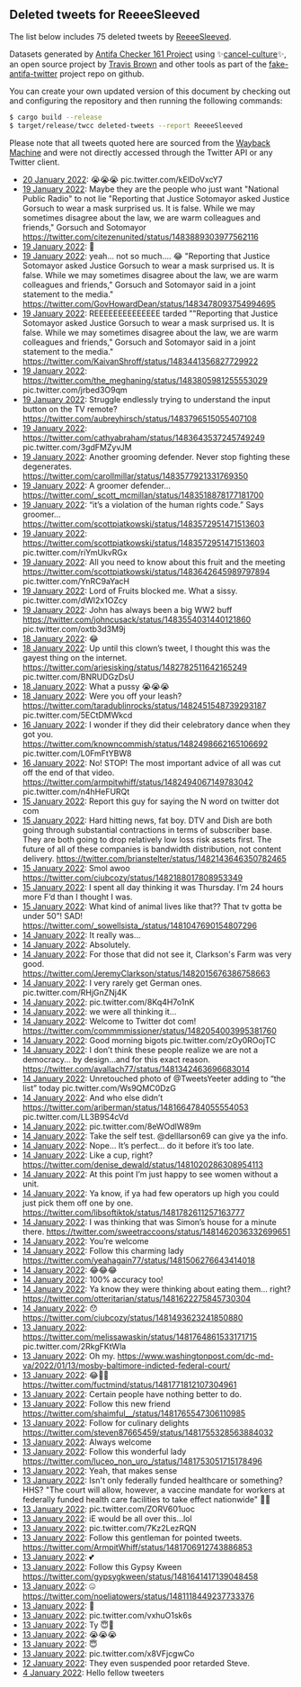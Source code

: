 ## Deleted tweets for ReeeeSleeved

The list below includes 75 deleted tweets by
[ReeeeSleeved](https://twitter.com/ReeeeSleeved).



Datasets generated by [Antifa Checker 161 Project](https://twitter.com/antifacheck161) using ✨[cancel-culture](https://github.com/travisbrown/cancel-culture)✨, an open source project by 
[Travis Brown](https://twitter.com/travisbrown) and other tools as part of the 
[fake-antifa-twitter](https://github.com/antifacheck161/fake-antifa-twitter) project repo on github.

You can create your own updated version of this document by checking out and configuring the
repository and then running the following commands:

```bash
$ cargo build --release
$ target/release/twcc deleted-tweets --report ReeeeSleeved
```

Please note that all tweets quoted here are sourced from the
[Wayback Machine](https://web.archive.org) and were not directly accessed through the Twitter API or
any Twitter client.

* [20 January 2022](https://web.archive.org/web/20220120003050/https://twitter.com/ReeeeSleeved/status/1483958883722874881): 😭😭😭 pic.twitter.com/kElDoVxcY7 <!--1483958883722874881-->
* [19 January 2022](https://web.archive.org/web/20220119201623/https://twitter.com/ReeeeSleeved/status/1483895565960335372): Maybe they are the people who just want "National Public Radio" to not lie  "Reporting that Justice Sotomayor asked Justice Gorsuch to wear a mask surprised us. It is false. While we may sometimes disagree about the law, we are warm colleagues and friends," Gorsuch and Sotomayor https://twitter.com/citezenunited/status/1483889303977562116 <!--1483895565960335372-->
* [19 January 2022](https://web.archive.org/web/20220119200108/https://twitter.com/ReeeeSleeved/status/1483891009117462529): 🤫 <!--1483891009117462529-->
* [19 January 2022](https://web.archive.org/web/20220119193724/https://twitter.com/ReeeeSleeved/status/1483885027423404034): yeah... not so much.... 😂  "Reporting that Justice Sotomayor asked Justice Gorsuch to wear a mask surprised us. It is false. While we may sometimes disagree about the law, we are warm colleagues and friends," Gorsuch and Sotomayor said in a joint statement to the media." https://twitter.com/GovHowardDean/status/1483478093754994695 <!--1483885027423404034-->
* [19 January 2022](https://web.archive.org/web/20220119191927/https://twitter.com/ReeeeSleeved/status/1483880495817666560): REEEEEEEEEEEEEE tarded  ""Reporting that Justice Sotomayor asked Justice Gorsuch to wear a mask surprised us. It is false. While we may sometimes disagree about the law, we are warm colleagues and friends," Gorsuch and Sotomayor said in a joint statement to the media." https://twitter.com/KaivanShroff/status/1483441356827729922 <!--1483880495817666560-->
* [19 January 2022](https://web.archive.org/web/20220119143340/https://twitter.com/ReeeeSleeved/status/1483808595691151360): https://twitter.com/the_meghaning/status/1483805981255553029  pic.twitter.com/jrbed3O9qm <!--1483808595691151360-->
* [19 January 2022](https://web.archive.org/web/20220119142425/https://twitter.com/ReeeeSleeved/status/1483806271543418885): Struggle endlessly trying to understand the input button on the TV remote? https://twitter.com/aubreyhirsch/status/1483796515055407108 <!--1483806271543418885-->
* [19 January 2022](https://web.archive.org/web/20220119070157/https://twitter.com/ReeeeSleeved/status/1483694933513052160): https://twitter.com/cathyabraham/status/1483643537245749249  pic.twitter.com/3gdFMZyvJM <!--1483694933513052160-->
* [19 January 2022](https://web.archive.org/web/20220119065700/https://twitter.com/ReeeeSleeved/status/1483693664798920704): Another grooming defender.  Never stop fighting these degenerates. https://twitter.com/carollmillar/status/1483577921331769350 <!--1483693664798920704-->
* [19 January 2022](https://web.archive.org/web/20220119065408/https://twitter.com/ReeeeSleeved/status/1483692960248213507): A groomer defender… https://twitter.com/_scott_mcmillan/status/1483518878177181700 <!--1483692960248213507-->
* [19 January 2022](https://web.archive.org/web/20220119065211/https://twitter.com/ReeeeSleeved/status/1483692464661843968): “it’s a violation of the human rights code.”  Says groomer… https://twitter.com/scottpiatkowski/status/1483572951471513603 <!--1483692464661843968-->
* [19 January 2022](https://web.archive.org/web/20220119064206/https://twitter.com/ReeeeSleeved/status/1483689936884842498): https://twitter.com/scottpiatkowski/status/1483572951471513603  pic.twitter.com/riYmUkvRGx <!--1483689936884842498-->
* [19 January 2022](https://web.archive.org/web/20220119064041/https://twitter.com/ReeeeSleeved/status/1483689568863985668): All you need to know about this fruit and the meeting  https://twitter.com/scottpiatkowski/status/1483642645989797894  pic.twitter.com/YnRC9aYacH <!--1483689568863985668-->
* [19 January 2022](https://web.archive.org/web/20220119010216/https://twitter.com/ReeeeSleeved/status/1483604399234732033): Lord of Fruits blocked me. What a sissy. pic.twitter.com/dWI2x1OZcy <!--1483604399234732033-->
* [19 January 2022](https://web.archive.org/web/20220119001123/https://twitter.com/ReeeeSleeved/status/1483591589905768453): John has always been a big WW2 buff  https://twitter.com/johncusack/status/1483554031440121860  pic.twitter.com/oxtb3d3M9j <!--1483591589905768453-->
* [18 January 2022](https://web.archive.org/web/20220118234100/https://twitter.com/ReeeeSleeved/status/1483583958726160387): 😂 <!--1483583958726160387-->
* [18 January 2022](https://web.archive.org/web/20220118234035/https://twitter.com/ReeeeSleeved/status/1483583856137715721): Up until this clown’s tweet, I thought this was the gayest thing on the internet.  https://twitter.com/ariesisking/status/1482782511642165249  pic.twitter.com/BNRUDGzDsU <!--1483583856137715721-->
* [18 January 2022](https://web.archive.org/web/20220118234100/https://twitter.com/ReeeeSleeved/status/1483583958726160387): What a pussy 😭😭😭 <!--1483582189115777025-->
* [18 January 2022](https://web.archive.org/web/20220118225903/https://twitter.com/ReeeeSleeved/status/1483573384910970881): Were you off your leash?  https://twitter.com/taradublinrocks/status/1482451548739293187  pic.twitter.com/5ECtDMWkcd <!--1483573384910970881-->
* [16 January 2022](https://web.archive.org/web/20220116042558/https://twitter.com/ReeeeSleeved/status/1482568513764081670): I wonder if they did their celebratory dance when they got you.  https://twitter.com/knowncommish/status/1482498662165106692  pic.twitter.com/L0FmFtYBW8 <!--1482568513764081670-->
* [16 January 2022](https://web.archive.org/web/20220116001548/https://twitter.com/ReeeeSleeved/status/1482505503754395648): No!  STOP!  The most important advice of all was cut off the end of that video.  https://twitter.com/armpitwhiff/status/1482494067149783042  pic.twitter.com/n4hHeFURQt <!--1482505503754395648-->
* [15 January 2022](https://web.archive.org/web/20220115213348/https://twitter.com/ReeeeSleeved/status/1482464747714924552): Report this guy for saying the N word on twitter dot com <!--1482464747714924552-->
* [15 January 2022](https://web.archive.org/web/20220115062432/https://twitter.com/ReeeeSleeved/status/1482235974537158657): Hard hitting news, fat boy. DTV and Dish are both going through substantial contractions in terms of subscriber base. They are both going to drop relatively low loss risk assets first. The future of all of these companies is bandwidth distribution, not content delivery. https://twitter.com/brianstelter/status/1482143646350782465 <!--1482235974537158657-->
* [15 January 2022](https://web.archive.org/web/20220115031656/https://twitter.com/ReeeeSleeved/status/1482188750755176448): Smol awoo https://twitter.com/ciubcozy/status/1482188017808953349 <!--1482188750755176448-->
* [15 January 2022](https://web.archive.org/web/20220115025948/https://twitter.com/ReeeeSleeved/status/1482184434141044744): I spent all day thinking it was Thursday. I’m 24 hours more F’d than I thought I was. <!--1482184434141044744-->
* [15 January 2022](https://web.archive.org/web/20220115022835/https://twitter.com/ReeeeSleeved/status/1482176572585123842): What kind of animal lives like that??  That tv gotta be under 50”!  SAD! https://twitter.com/_sowellsista_/status/1481047690154807296 <!--1482176572585123842-->
* [14 January 2022](https://web.archive.org/web/20220114220749/https://twitter.com/ReeeeSleeved/status/1482106963358015504): It really was... <!--1482107625487704064-->
* [14 January 2022](https://web.archive.org/web/20220114215411/https://twitter.com/ReeeeSleeved/status/1482107317139165184): Absolutely. <!--1482107317139165184-->
* [14 January 2022](https://web.archive.org/web/20220114220749/https://twitter.com/ReeeeSleeved/status/1482106963358015504): For those that did not see it, Clarkson's Farm was very good. https://twitter.com/JeremyClarkson/status/1482015676386758663 <!--1482106963358015504-->
* [14 January 2022](https://web.archive.org/web/20220114200219/https://twitter.com/ReeeeSleeved/status/1482079383531794432): I very rarely get German ones. pic.twitter.com/RHjGnZNj4K <!--1482079383531794432-->
* [14 January 2022](https://web.archive.org/web/20220114192719/https://twitter.com/ReeeeSleeved/status/1482070555297779712): pic.twitter.com/8Kq4H7o1nK <!--1482070555297779712-->
* [14 January 2022](https://web.archive.org/web/20220114192515/https://twitter.com/ReeeeSleeved/status/1482070039192817670): we were all thinking it... <!--1482070039192817670-->
* [14 January 2022](https://web.archive.org/web/20220114191842/https://twitter.com/ReeeeSleeved/status/1482067890622898176): Welcome to Twitter dot com! https://twitter.com/commmmissioner/status/1482054003995381760 <!--1482067890622898176-->
* [14 January 2022](https://web.archive.org/web/20220114185006/https://twitter.com/ReeeeSleeved/status/1482061195280625668): Good morning bigots pic.twitter.com/zOy0ROojTC <!--1482061195280625668-->
* [14 January 2022](https://web.archive.org/web/20220114045728/https://twitter.com/ReeeeSleeved/status/1481851673681223685): I don’t think these people realize we are not a democracy… by design…and for this exact reason. https://twitter.com/avallach77/status/1481342463696683014 <!--1481851673681223685-->
* [14 January 2022](https://web.archive.org/web/20220114045215/https://twitter.com/ReeeeSleeved/status/1481850347874304002): Unretouched photo of  @TweetsYeeter  adding to “the list” today pic.twitter.com/Ws9QMC0DzG <!--1481850347874304002-->
* [14 January 2022](https://web.archive.org/web/20220114041521/https://twitter.com/ReeeeSleeved/status/1481841050528452615): And who else didn’t  https://twitter.com/ariberman/status/1481664784055554053  pic.twitter.com/LL3B9S4cVd <!--1481841050528452615-->
* [14 January 2022](https://web.archive.org/web/20220114040205/https://twitter.com/ReeeeSleeved/status/1481837714626555905): pic.twitter.com/8eWOdlW89m <!--1481837714626555905-->
* [14 January 2022](https://web.archive.org/web/20220114034032/https://twitter.com/ReeeeSleeved/status/1481832282151342081): Take the self test.  @delllarson69  can give ya the info. <!--1481832282151342081-->
* [14 January 2022](https://web.archive.org/web/20220114023757/https://twitter.com/ReeeeSleeved/status/1481816555801485315): Nope… It’s perfect… do it before it’s too late. <!--1481816555801485315-->
* [14 January 2022](https://web.archive.org/web/20220114005939/https://twitter.com/ReeeeSleeved/status/1481791802013270019): Like a cup, right? https://twitter.com/denise_dewald/status/1481020286308954113 <!--1481791802013270019-->
* [14 January 2022](https://web.archive.org/web/20220114005526/https://twitter.com/ReeeeSleeved/status/1481790713482420230): At this point I’m just happy to see women without a unit. <!--1481790713482420230-->
* [14 January 2022](https://web.archive.org/web/20220114004910/https://twitter.com/ReeeeSleeved/status/1481789162290401284): Ya know, if ya had few operators up high you could just pick them off one by one. https://twitter.com/libsoftiktok/status/1481782611257163777 <!--1481789162290401284-->
* [14 January 2022](https://web.archive.org/web/20220114003610/https://twitter.com/ReeeeSleeved/status/1481785908609306630): I was thinking that was Simon’s house for a minute there. https://twitter.com/sweetraccoons/status/1481462036332699651 <!--1481785908609306630-->
* [14 January 2022](https://web.archive.org/web/20220114002340/https://twitter.com/ReeeeSleeved/status/1481782321393147909): You’re welcome <!--1481782846243192833-->
* [14 January 2022](https://web.archive.org/web/20220114002409/https://twitter.com/ReeeeSleeved/status/1481782846243192833): Follow this charming lady  https://twitter.com/yeahagain77/status/1481506276643414018 <!--1481782321393147909-->
* [14 January 2022](https://web.archive.org/web/20220114000914/https://twitter.com/ReeeeSleeved/status/1481779124071026689): 😂😂😂 <!--1481779124071026689-->
* [14 January 2022](https://web.archive.org/web/20220114000821/https://twitter.com/ReeeeSleeved/status/1481778883850641418): 100% accuracy too! <!--1481778883850641418-->
* [14 January 2022](https://web.archive.org/web/20220114000334/https://twitter.com/ReeeeSleeved/status/1481778504480006145): Ya know they were thinking about eating them… right? https://twitter.com/otteritarian/status/1481622275845730304 <!--1481778504480006145-->
* [14 January 2022](https://web.archive.org/web/20220114000550/https://twitter.com/ReeeeSleeved/status/1481778261793333248): 😯 https://twitter.com/ciubcozy/status/1481493623241850880 <!--1481778261793333248-->
* [13 January 2022](https://web.archive.org/web/20220113235848/https://twitter.com/ReeeeSleeved/status/1481776477301616650): https://twitter.com/melissawaskin/status/1481764861533171715  pic.twitter.com/2RkgFKtWla <!--1481776477301616650-->
* [13 January 2022](https://web.archive.org/web/20220113235441/https://twitter.com/ReeeeSleeved/status/1481775440964558848): Oh my. https://www.washingtonpost.com/dc-md-va/2022/01/13/mosby-baltimore-indicted-federal-court/ <!--1481775440964558848-->
* [13 January 2022](https://web.archive.org/web/20220113234535/https://twitter.com/ReeeeSleeved/status/1481773148056043528): 😂🤣🤣 https://twitter.com/fuctmind/status/1481771812107304961 <!--1481773148056043528-->
* [13 January 2022](https://web.archive.org/web/20220113232311/https://twitter.com/ReeeeSleeved/status/1481767475314372609): Certain people have nothing better to do. <!--1481767475314372609-->
* [13 January 2022](https://web.archive.org/web/20220113231618/https://twitter.com/ReeeeSleeved/status/1481765793486577665): Follow this new friend https://twitter.com/shaimful__/status/1481765547306110985 <!--1481765793486577665-->
* [13 January 2022](https://web.archive.org/web/20220113231417/https://twitter.com/ReeeeSleeved/status/1481765273376104454): Follow for culinary delights https://twitter.com/steven87665459/status/1481755328563884032 <!--1481765273376104454-->
* [13 January 2022](https://web.archive.org/web/20220113231114/https://twitter.com/ReeeeSleeved/status/1481764284870938634): Always welcome <!--1481764525288341509-->
* [13 January 2022](https://web.archive.org/web/20220113231115/https://twitter.com/ReeeeSleeved/status/1481764525288341509): Follow this wonderful lady  https://twitter.com/luceo_non_uro_/status/1481753051715178496 <!--1481764284870938634-->
* [13 January 2022](https://web.archive.org/web/20220113230914/https://twitter.com/ReeeeSleeved/status/1481764006788485120): Yeah, that makes sense <!--1481764006788485120-->
* [13 January 2022](https://web.archive.org/web/20220113220545/https://twitter.com/ReeeeSleeved/status/1481748023491371016): Isn't only federally funded healthcare or something?  HHS?  "The court will allow, however, a vaccine mandate for workers at federally funded health care facilities to take effect nationwide"  🤷‍♂️ <!--1481748023491371016-->
* [13 January 2022](https://web.archive.org/web/20220113215235/https://twitter.com/ReeeeSleeved/status/1481744730874650627): pic.twitter.com/ZORV601uoc <!--1481744730874650627-->
* [13 January 2022](https://web.archive.org/web/20220113214526/https://twitter.com/ReeeeSleeved/status/1481742926015348740): iE would be all over this...lol <!--1481742926015348740-->
* [13 January 2022](https://web.archive.org/web/20220113205347/https://twitter.com/ReeeeSleeved/status/1481729941750403073): pic.twitter.com/7Kz2LezRQN <!--1481729941750403073-->
* [13 January 2022](https://web.archive.org/web/20220113194345/https://twitter.com/ReeeeSleeved/status/1481708605682429957): Follow this gentleman for pointed tweets. https://twitter.com/ArmpitWhiff/status/1481706912743886853 <!--1481708605682429957-->
* [13 January 2022](https://web.archive.org/web/20220113161044/https://twitter.com/ReeeeSleeved/status/1481658500119859202): 💕 <!--1481658826168414216-->
* [13 January 2022](https://web.archive.org/web/20220113161044/https://twitter.com/ReeeeSleeved/status/1481658500119859202): Follow this Gypsy Kween https://twitter.com/gypsygkween/status/1481641417139048458 <!--1481658500119859202-->
* [13 January 2022](https://web.archive.org/web/20220113042151/https://twitter.com/ReeeeSleeved/status/1481476205249449987): 🤐 https://twitter.com/noeliatowers/status/1481118449237733376 <!--1481476205249449987-->
* [13 January 2022](https://web.archive.org/web/20220113034450/https://twitter.com/ReeeeSleeved/status/1481470985974988804): 🙏 <!--1481470985974988804-->
* [13 January 2022](https://web.archive.org/web/20220113033713/https://twitter.com/ReeeeSleeved/status/1481469061007650817): pic.twitter.com/vxhuO1sk6s <!--1481469061007650817-->
* [13 January 2022](https://web.archive.org/web/20220113033524/https://twitter.com/ReeeeSleeved/status/1481468619980689409): Ty 😇🙏 <!--1481468830631276546-->
* [13 January 2022](https://web.archive.org/web/20220113033524/https://twitter.com/ReeeeSleeved/status/1481468619980689409): 😭😭😭 <!--1481468619980689409-->
* [13 January 2022](https://web.archive.org/web/20220113024722/https://twitter.com/ReeeeSleeved/status/1481334900506734600): 😇 <!--1481456873475878913-->
* [13 January 2022](https://web.archive.org/web/20220113024412/https://twitter.com/ReeeeSleeved/status/1481455741173129217): pic.twitter.com/x8VFjcgwCo <!--1481455741173129217-->
* [12 January 2022](https://web.archive.org/web/20220113024722/https://twitter.com/ReeeeSleeved/status/1481334900506734600): They even suspended poor retarded Steve. <!--1481334900506734600-->
* [ 4 January 2022](https://web.archive.org/web/20220104025351/https://twitter.com/ReeeeSleeved/status/1478196641211588608): Hello fellow tweeters <!--1478196641211588608-->
